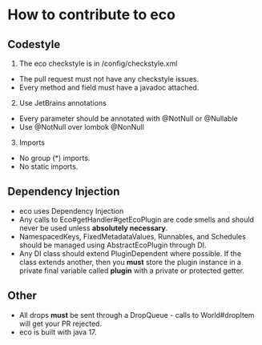 # How to contribute to eco

## Codestyle
1. The eco checkstyle is in /config/checkstyle.xml
- The pull request must not have any checkstyle issues.
- Every method and field must have a javadoc attached.

2. Use JetBrains annotations
- Every parameter should be annotated with @NotNull or @Nullable
- Use @NotNull over lombok @NonNull

3. Imports
- No group (*) imports.
- No static imports.

## Dependency Injection
- eco uses Dependency Injection
- Any calls to Eco#getHandler#getEcoPlugin are code smells and should never be used unless **absolutely necessary**.
- NamespacedKeys, FixedMetadataValues, Runnables, and Schedules should be managed using AbstractEcoPlugin through DI.
- Any DI class should extend PluginDependent where possible. If the class extends another, then you **must** store the plugin instance in a private final variable called **plugin** with a private or protected getter.

## Other
- All drops **must** be sent through a DropQueue - calls to World#dropItem will get your PR rejected.
- eco is built with java 17.